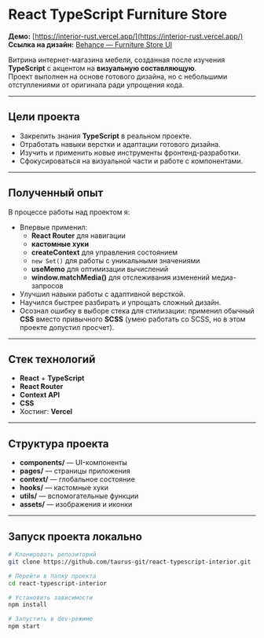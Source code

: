 # React TypeScript Furniture Store

**Демо:** [https://interior-rust.vercel.app/](https://interior-rust.vercel.app/)  
**Ссылка на дизайн:** [Behance — Furniture Store UI](https://www.behance.net/gallery/177117851/Furniture-Store-Ecommerce-Website-Landing-Page-UI)

Витрина интернет-магазина мебели, созданная после изучения **TypeScript** с акцентом на **визуальную составляющую**.  
Проект выполнен на основе готового дизайна, но с небольшими отступлениями от оригинала ради упрощения кода.

---

## Цели проекта

- Закрепить знания **TypeScript** в реальном проекте.
- Отработать навыки верстки и адаптации готового дизайна.
- Изучить и применить новые инструменты фронтенд-разработки.
- Сфокусироваться на визуальной части и работе с компонентами.

---

## Полученный опыт

В процессе работы над проектом я:

- Впервые применил:
    - **React Router** для навигации
    - **кастомные хуки**
    - **createContext** для управления состоянием
    - `new Set()` для работы с уникальными значениями
    - **useMemo** для оптимизации вычислений
    - **window.matchMedia()** для отслеживания изменений медиа-запросов
- Улучшил навыки работы с адаптивной версткой.
- Научился быстрее разбирать и упрощать сложный дизайн.
- Осознал ошибку в выборе стека для стилизации: применил обычный **CSS** вместо привычного **SCSS** (умею работать со SCSS, но в этом проекте допустил просчет).

---

## Стек технологий

- **React** + **TypeScript**
- **React Router**
- **Context API**
- **CSS**
- Хостинг: **Vercel**

---

## Структура проекта

- **components/** — UI-компоненты
- **pages/** — страницы приложения
- **context/** — глобальное состояние
- **hooks/** — кастомные хуки
- **utils/** — вспомогательные функции
- **assets/** — изображения и иконки

---

## Запуск проекта локально

```bash
# Клонировать репозиторий
git clone https://github.com/taurus-git/react-typescript-interior.git

# Перейти в папку проекта
cd react-typescript-interior

# Установить зависимости
npm install

# Запустить в dev-режиме
npm start

